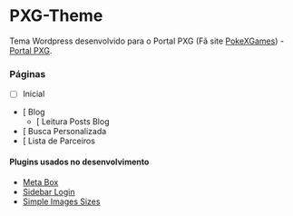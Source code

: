 # PXG-Theme
Tema Wordpress desenvolvido para o Portal PXG (Fã site <a href="www.pokexgames.com" target="_blank">PokeXGames</a>) - <a href="www.portalpxg.com" target="_blank">Portal PXG</a>.

### Páginas

+ [ ] Inicial
+ [  Blog
    + [  Leitura Posts Blog
+ [  Busca Personalizada
+ [  Lista de Parceiros
    
#### Plugins usados no desenvolvimento

* [Meta Box](https://metabox.io/)
* [Sidebar Login](https://wordpress.org/plugins/sidebar-login/)
* [Simple Images Sizes](https://github.com/Rahe/simple-image-sizes)
